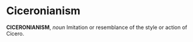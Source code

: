 # Ciceronianism

**CICERONIANISM**, _noun_ Imitation or resemblance of the style or action of Cicero.
